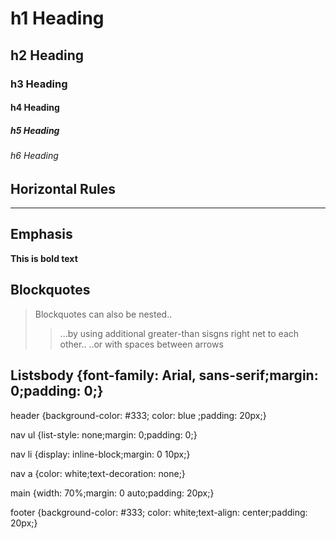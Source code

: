 # h1 Heading 
## h2 Heading 
### h3 Heading 
#### h4 Heading 
##### h5 Heading 
###### h6 Heading 


## Horizontal Rules 

---


## Emphasis 


__This is bold text__

## Blockquotes


> Blockquotes can also be nested.. 
>>...by using additional greater-than sisgns right net to each other.. 
>>..or with spaces between arrows 


## Listsbody {font-family: Arial, sans-serif;margin: 0;padding: 0;}

header {background-color: #333; color: blue ;padding: 20px;}

nav ul {list-style: none;margin: 0;padding: 0;}

nav li {display: inline-block;margin: 0 10px;}

nav a {color: white;text-decoration: none;}

main {width: 70%;margin: 0 auto;padding: 20px;}

footer {background-color: #333; color: white;text-align: center;padding: 20px;}
